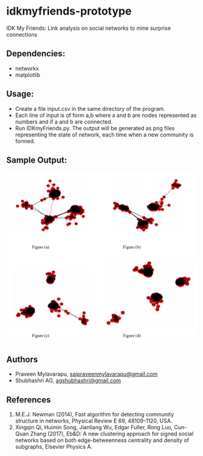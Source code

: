 # idkmyfriends-prototype
IDK My Friends: Link analysis on social networks to mine surprise connections

## Dependencies:
* networkx
* matplotlib

## Usage:
* Create a file input.csv in the same directory of the program.
* Each line of input is of form a,b where a and b are nodes represented as numbers and if a and b are connected.
* Run IDKmyFriends.py. The output will be generated as png files representing the state of network, each time when a new community is formed.

## Sample Output:
![Graph Visualization of Community Detection for a Sample User](/graph_combined.PNG)

## Authors
* Praveen Mylavarapu, saipraveenmylavarapu@gmail.com
* Shubhashri AG, agshubhashri@gmail.com

## References
1. M.E.J. Newman (2014), Fast algorithm for detecting community structure in networks, Physical Review E 69, 48109-1120, USA.
2. Xingqin Qi, Huimin Song, Jianliang Wu, Edgar Fuller, Rong Luo, Cun-Quan Zhang (2017), Eb&D: A new clustering approach for signed social networks based on both edge-betweenness centrality and density of subgraphs, Elsevier Physics A.
